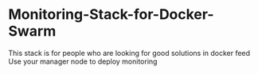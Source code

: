 # Monitoring-Stack-for-Docker-Swarm
This stack is for people who are looking for good solutions in docker feed
Use your manager node to deploy monitoring
